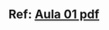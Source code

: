 ## Ref: [Aula 01 pdf](https://etecspgov.sharepoint.com/:b:/s/Section_11207.A.GB.I.495.031.20250/EeqNa8FbmC5Jhylp6gzLPzABTIxbJZ0zslkF4mJD84du4w?e=RhNU20)
